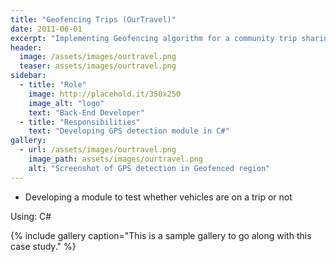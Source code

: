```yaml
---
title: "Geofencing Trips (OurTravel)"
date: 2011-06-01
excerpt: "Implementing Geofencing algorithm for a community trip sharing application"
header:
  image: /assets/images/ourtravel.png
  teaser: assets/images/ourtravel.png
sidebar:
  - title: "Role"
    image: http://placehold.it/350x250
    image_alt: "logo"
    text: "Back-End Developer"
  - title: "Responsibilities"
    text: "Developing GPS detection module in C#"
gallery:
  - url: /assets/images/ourtravel.png
    image_path: assets/images/ourtravel.png
    alt: "Screenshot of GPS detection in Geofenced region"
---
```


- Developing a module to test whether vehicles are on a trip or not

Using: C#


{% include gallery caption="This is a sample gallery to go along with this case study." %}

